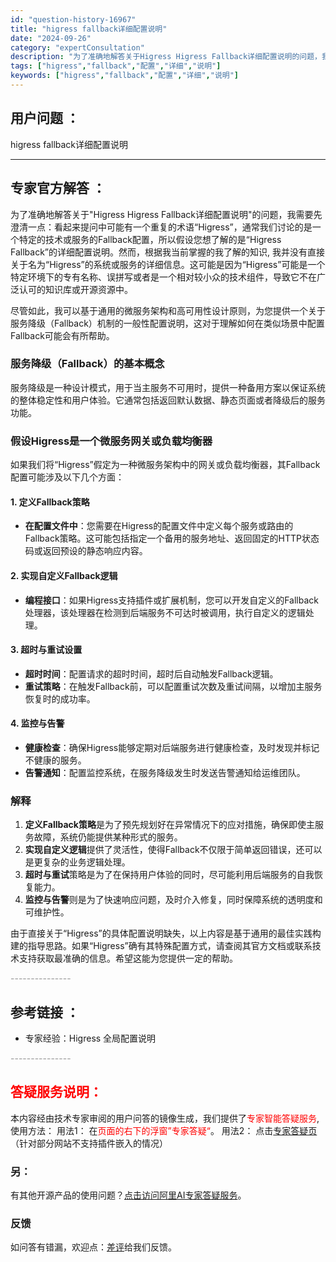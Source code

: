 ```yaml
---
id: "question-history-16967"
title: "higress fallback详细配置说明"
date: "2024-09-26"
category: "expertConsultation"
description: "为了准确地解答关于Higress Higress Fallback详细配置说明的问题，我需要先澄清一点：看起来提问中可能有一个重复的术语“Higress”，通常我们讨论的是一个特定的技术或服务的Fallback配置，所以假设您想了解的是“Higress Fallback”的详细配置说明。然而，根据我"
tags: ["higress","fallback","配置","详细","说明"]
keywords: ["higress","fallback","配置","详细","说明"]
---
```


## 用户问题 ： 
 higress fallback详细配置说明  

---------------
## 专家官方解答 ：

为了准确地解答关于"Higress Higress Fallback详细配置说明"的问题，我需要先澄清一点：看起来提问中可能有一个重复的术语“Higress”，通常我们讨论的是一个特定的技术或服务的Fallback配置，所以假设您想了解的是“Higress Fallback”的详细配置说明。然而，根据我当前掌握的我了解的知识, 我并没有直接关于名为“Higress”的系统或服务的详细信息。这可能是因为“Higress”可能是一个特定环境下的专有名称、误拼写或者是一个相对较小众的技术组件，导致它不在广泛认可的知识库或开源资源中。

尽管如此，我可以基于通用的微服务架构和高可用性设计原则，为您提供一个关于服务降级（Fallback）机制的一般性配置说明，这对于理解如何在类似场景中配置Fallback可能会有所帮助。

### 服务降级（Fallback）的基本概念

服务降级是一种设计模式，用于当主服务不可用时，提供一种备用方案以保证系统的整体稳定性和用户体验。它通常包括返回默认数据、静态页面或者降级后的服务功能。

### 假设Higress是一个微服务网关或负载均衡器

如果我们将“Higress”假定为一种微服务架构中的网关或负载均衡器，其Fallback配置可能涉及以下几个方面：

#### 1. 定义Fallback策略

- **在配置文件中**：您需要在Higress的配置文件中定义每个服务或路由的Fallback策略。这可能包括指定一个备用的服务地址、返回固定的HTTP状态码或返回预设的静态响应内容。

#### 2. 实现自定义Fallback逻辑

- **编程接口**：如果Higress支持插件或扩展机制，您可以开发自定义的Fallback处理器，该处理器在检测到后端服务不可达时被调用，执行自定义的逻辑处理。

#### 3. 超时与重试设置

- **超时时间**：配置请求的超时时间，超时后自动触发Fallback逻辑。
- **重试策略**：在触发Fallback前，可以配置重试次数及重试间隔，以增加主服务恢复时的成功率。

#### 4. 监控与告警

- **健康检查**：确保Higress能够定期对后端服务进行健康检查，及时发现并标记不健康的服务。
- **告警通知**：配置监控系统，在服务降级发生时发送告警通知给运维团队。

### 解释

1. **定义Fallback策略**是为了预先规划好在异常情况下的应对措施，确保即使主服务故障，系统仍能提供某种形式的服务。
2. **实现自定义逻辑**提供了灵活性，使得Fallback不仅限于简单返回错误，还可以是更复杂的业务逻辑处理。
3. **超时与重试**策略是为了在保持用户体验的同时，尽可能利用后端服务的自我恢复能力。
4. **监控与告警**则是为了快速响应问题，及时介入修复，同时保障系统的透明度和可维护性。

由于直接关于“Higress”的具体配置说明缺失，以上内容是基于通用的最佳实践构建的指导思路。如果“Higress”确有其特殊配置方式，请查阅其官方文档或联系技术支持获取最准确的信息。希望这能为您提供一定的帮助。


<font color="#949494">---------------</font> 


## 参考链接 ：

* 专家经验：Higress 全局配置说明 


 <font color="#949494">---------------</font> 
 


## <font color="#FF0000">答疑服务说明：</font> 

本内容经由技术专家审阅的用户问答的镜像生成，我们提供了<font color="#FF0000">专家智能答疑服务</font>,使用方法：
用法1： 在<font color="#FF0000">页面的右下的浮窗”专家答疑“</font>。
用法2： 点击[专家答疑页](https://answer.opensource.alibaba.com/docs/intro)（针对部分网站不支持插件嵌入的情况）
### 另：


有其他开源产品的使用问题？[点击访问阿里AI专家答疑服务](https://answer.opensource.alibaba.com/docs/intro)。
### 反馈
如问答有错漏，欢迎点：[差评](https://ai.nacos.io/user/feedbackByEnhancerGradePOJOID?enhancerGradePOJOId=16973)给我们反馈。
